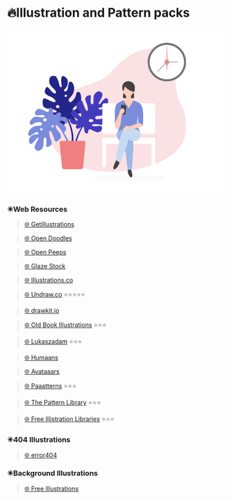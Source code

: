 # 🔥Illustration and Pattern packs

<img alt="Illustrations" width="700px" src="/assets/images/illustrations.gif"/>

### ✳Web Resources

> [🌐 GetIllustrations](https://getillustrations.com/illustration-packs/freebie)

> [🌐 Open Doodles](https://www.opendoodles.com/)

> [🌐 Open Peeps](https://www.openpeeps.com/)

> [🌐 Glaze Stock](https://www.glazestock.com/)

> [🌐 Illustrations.co](https://illlustrations.co/)

> [🌐 Undraw.co](https://undraw.co/illustrations) ⭐⭐⭐⭐⭐

> [🌐 drawkit.io](https://www.drawkit.io/)

> [🌐 Old Book Illustrations](https://www.oldbookillustrations.com/) ⭐⭐⭐

> [🌐 Lukaszadam](https://lukaszadam.com/illustrations) ⭐⭐⭐

> [🌐 Humaans](https://www.humaaans.com/)

> [🌐 Avataaars](https://avataaars.com/)

> [🌐 Paaatterns](https://products.ls.graphics/paaatterns/) ⭐⭐⭐

> [🌐 The Pattern Library](http://thepatternlibrary.com/) ⭐⭐⭐

> [🌐 Free Illistration Libraries](https://freeillustrations.xyz/) ⭐⭐⭐

### ✳404 Illustrations

> [🌐 error404](https://error404.fun/)

### ✳Background Illustrations

> [🌐 Free Illustrations](https://freellustrations.com/)

